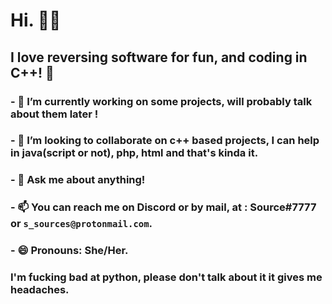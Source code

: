 # Hi. 👋🏻

## I love reversing software for fun, and coding in C++! 🚀

### - 🔭 I’m currently working on some projects, will probably talk about them later !
### - 👯 I’m looking to collaborate on c++ based projects, I can help in java(script or not), php, html and that's kinda it.
### - 💬 Ask me about anything!
### - 📫 You can reach me on Discord or by mail, at : Source#7777 or `s_sources@protonmail.com`.
### - 😄 Pronouns: She/Her.
### I'm fucking bad at python, please don't talk about it it gives me headaches.
